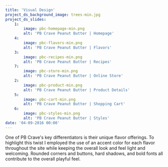 ```yaml
---
title: 'Visual Design'
project_ds_background_image: trees-min.jpg
project_ds_slides:
    1:
        image: pbc-homepage-min.png
        alt: 'PB Crave Peanut Butter | Homepage'
    4:
        image: pbc-flavors-min.png
        alt: 'PB Crave Peanut Butter | Flavors'
    3:
        image: pbc-recipes-min.png
        alt: 'PB Crave Peanut Butter | Recipes'
    7:
        image: pbc-store-min.png
        alt: 'PB Crave Peanut Butter | Online Store'
    2:
        image: pbc-product-min.png
        alt: 'PB Crave Peanut Butter | Product Details'
    5:
        image: pbc-cart-min.png
        alt: 'PB Crave Peanut Butter | Shopping Cart'
    6:
        image: pbc-styles-min.png
        alt: 'PB Crave Peanut Butter | Styles'
date: '04-09-2016 00:00'
---
```


One of PB Crave's key differentiators is their unique flavor offerings. To highlight this twist I employed the use of an accent color for each flavor throughout the site while keeping the overall look and feel light and welcoming. Rounded corners and buttons, hard shadows, and bold fonts all contribute to the overall playful feel.